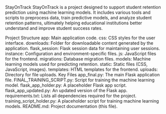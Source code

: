 StayOnTrack
StayOnTrack is a project designed to support student retention prediction using machine learning models. It includes various tools and scripts to preprocess data, train predictive models, and analyze student retention patterns, ultimately helping educational institutions better understand and improve student success rates.

Project Structure
app: Main application code.
css: CSS styles for the user interface.
downloads: Folder for downloadable content generated by the application.
flask_session: Flask session data for maintaining user sessions.
instance: Configuration and environment-specific files.
js: JavaScript files for the frontend.
migrations: Database migration files.
models: Machine learning models used for predicting retention.
static: Static files (CSS, JavaScript, images).
templates: HTML templates for the frontend.
uploads: Directory for file uploads.
Key Files
app_final.py: The main Flask application file.
FINAL_TRAINING_SCRIPT.py: Script for training the machine learning model.
flask_app_holder.py: A placeholder Flask app script.
flask_app_updated.py: An updated version of the Flask app.
requirements.txt: Lists all dependencies required for the project.
training_script_holder.py: A placeholder script for training machine learning models.
README.md: Project documentation (this file).
